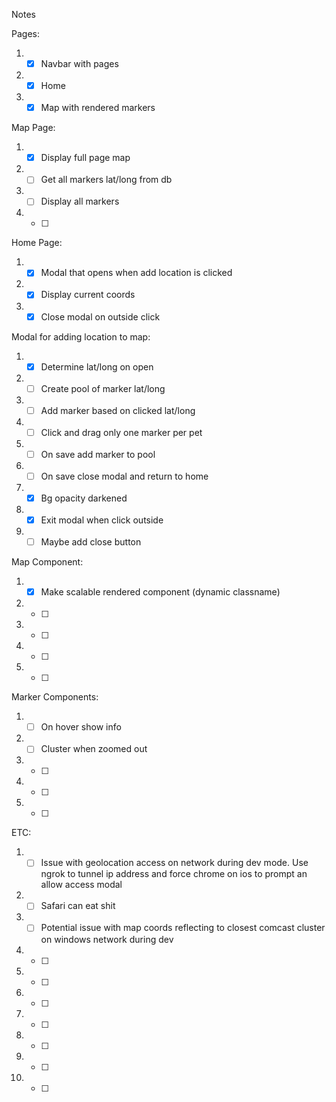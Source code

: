Notes

Pages:
1. - [x] Navbar with pages
2. - [x] Home
3. - [x] Map with rendered markers

Map Page:
1. - [x] Display full page map
2. - [ ] Get all markers lat/long from db
3. - [ ] Display all markers 
4. - [ ] 

Home Page:
1. - [x] Modal that opens when add location is clicked
2. - [x] Display current coords
3. - [x] Close modal on outside click

Modal for adding location to map:
1. - [x] Determine lat/long on open
2. - [ ] Create pool of marker lat/long
3. - [ ] Add marker based on clicked lat/long
4. - [ ] Click and drag only one marker per pet
5. - [ ] On save add marker to pool
6. - [ ] On save close modal and return to home
7. - [x] Bg opacity darkened
8. - [x] Exit modal when click outside
9. - [ ] Maybe add close button

Map Component:
1. - [x] Make scalable rendered component (dynamic classname)
2. - [ ] 
3. - [ ] 
4. - [ ] 
5. - [ ] 

Marker Components:
1. - [ ] On hover show info
2. - [ ] Cluster when zoomed out
3. - [ ] 
4. - [ ] 
5. - [ ] 

ETC:
1. - [ ] Issue with geolocation access on network during dev mode. Use ngrok to tunnel ip address and force chrome on ios to prompt an allow access modal 
2. - [ ] Safari can eat shit
3. - [ ] Potential issue with map coords reflecting to closest comcast cluster on windows network during dev
4. - [ ] 
5. - [ ] 




1. - [ ] 
2. - [ ] 
3. - [ ] 
4. - [ ] 
5. - [ ] 
